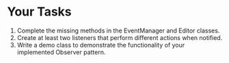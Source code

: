 # Your Tasks

1.  Complete the missing methods in the EventManager and Editor classes.
2.  Create at least two listeners that perform different actions when notified.
3.  Write a demo class to demonstrate the functionality of your implemented Observer pattern.
